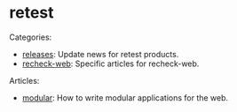 # retest

Categories:

* [releases](releases): Update news for retest products.
* [recheck-web](recheck-web): Specific articles for recheck-web.

Articles:

* [modular](modular.md): How to write modular applications for the web.
